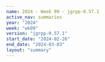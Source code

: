 ```yaml
---
name: 2024 - Week 09 - jgrpp-0.57.1
active_nav: summaries
year: "2024"
week: "wk09"
version: "jgrpp-0.57.1"
start_date: "2024-02-26"
end_date: "2024-03-03"
layout: "summary"
---
```

